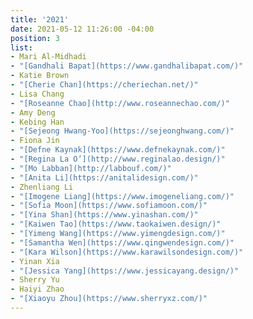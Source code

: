 ```yaml
---
title: '2021'
date: 2021-05-12 11:26:00 -04:00
position: 3
list:
- Mari Al-Midhadi
- "[Gandhali Bapat](https://www.gandhalibapat.com/)"
- Katie Brown
- "[Cherie Chan](https://cheriechan.net/)"
- Lisa Chang
- "[Roseanne Chao](http://www.roseannechao.com/)"
- Amy Deng
- Kebing Han
- "[Sejeong Hwang-Yoo](https://sejeonghwang.com/)"
- Fiona Jin
- "[Defne Kaynak](https://www.defnekaynak.com/)"
- "[Regina La O’](http://www.reginalao.design/)"
- "[Mo Labban](http://labbouf.com/)"
- "[Anita Li](https://anitalidesign.com/)"
- Zhenliang Li
- "[Imogene Liang](https://www.imogeneliang.com/)"
- "[Sofia Moon](https://www.sofiamoon.com/)"
- "[Yina Shan](https://www.yinashan.com/)"
- "[Kaiwen Tao](https://www.taokaiwen.design/)"
- "[Yimeng Wang](https://www.yimengdesign.com/)"
- "[Samantha Wen](https://www.qingwendesign.com/)"
- "[Kara Wilson](https://www.karawilsondesign.com/)"
- Yinan Xia
- "[Jessica Yang](https://www.jessicayang.design/)"
- Sherry Yu
- Haiyi Zhao
- "[Xiaoyu Zhou](https://www.sherryxz.com/)"
---
```


